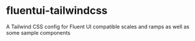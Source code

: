 # fluentui-tailwindcss
A Tailwind CSS config for Fluent UI compatible scales and ramps as well as some sample components
